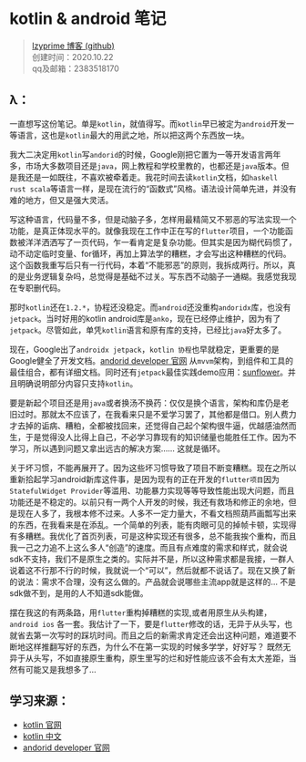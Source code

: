 # kotlin & android 笔记

> [lzyprime 博客 (github)](https://lzyprime.github.io)  
> 创建时间：2020.10.22  
> qq及邮箱：2383518170  

## λ：

一直想写这份笔记。单是`kotlin`，就值得写。而`kotlin`早已被定为`android`开发一等语言，这也是`kotlin`最大的用武之地，所以把这两个东西放一块。

我大二决定用`kotlin`写`andorid`的时候，Google刚把它置为一等开发语言两年多，市场大多数项目还是`java`，网上教程和学校里教的，也都还是`java`版本。但是我还是一如既往，不喜欢被牵着走。我花时间去读`kotlin`文档，如`haskell rust scala`等语言一样，是现在流行的“函数式”风格。语法设计简单先进，并没有难的地方，但又是强大灵活。

写这种语言，代码量不多，但是动脑子多，怎样用最精简又不邪恶的写法实现一个功能，是真正体现水平的。就像我现在工作中正在写的`flutter`项目，一个功能函数被洋洋洒洒写了一页代码，乍一看肯定是复杂功能。但其实是因为糊代码惯了，动不动定临时变量、for循环，再加上算法学的糟糕，才会写出这种糟糕的代码。这个函数我重写后只有一行代码，本着“不能邪恶”的原则，我拆成两行。所以，真的是业务逻辑复杂吗，总觉得是基础不过关。写东西不动脑子一通糊。我感觉我现在专职删代码。

那时`kotlin`还在`1.2.*`，协程还没稳定。而`android`还没重构`andoridx`库，也没有`jetpack`。当时好用的kotlin android库是`anko`，现在已经停止维护，因为有了`jetpack`。尽管如此，单凭`kotlin`语言和原有库的支持，已经比`java`好太多了。

现在，Google出了`androidx jetpack`，`kotlin 协程`也早就稳定，更重要的是Google健全了开发文档。[andorid developer 官网](https://developer.android.google.cn/?hl=zh-cn) 从`mvvm`架构，到组件和工具的最佳组合，都有详细文档。同时还有`jetpack`最佳实践demo应用：[sunflower](https://github.com/android/sunflower)。并且明确说明部分内容只支持`kotlin`。

要是新起个项目还是用`java`或者换汤不换药：仅仅是换个语言，架构和库仍是老旧过时。那就太不应该了，在我看来只是不爱学习罢了，其他都是借口。别人费力才去掉的诟病、糟粕，全都被找回来，还觉得自己起个架构很牛逼，优越感油然而生，于是觉得没人比得上自己，不必学习靠现有的知识储量也能胜任工作。因为不学习，所以遇到问题又拿出远古的解决方案……  这就是循环。

关于坏习惯，不能再展开了。因为这些坏习惯导致了项目不断变糟糕。现在之所以重新拾起学习android新库这件事，是因为现有的正在开发的`flutter项目`因为`StatefulWidget Provider`等滥用、功能暴力实现等等导致性能出现大问题，而且功能还是不稳定的。以前只有一两个人开发的时候，我还有救场和修正的余地，但是现在人多了，我根本修不过来。人多不一定力量大，不看文档照葫芦画瓢写出来的东西，在我看来是在添乱。一个简单的列表，能有肉眼可见的掉帧卡顿，实现得有多糟糕。我优化了首页列表，可是这种实现还有很多，总不能我挨个重构，而且我一己之力追不上这么多人“创造”的速度。而且有点难度的需求和样式，就会说sdk不支持，我们不是原生之类的。实际并不是，所以这种需求都是我接，一群人说着这不行那不行的时候，我就说一个“可以”，然后就都不说话了。现在又换了新的说法：需求不合理，没有这么做的。产品就会说哪些主流app就是这样的… 不是sdk做不到，是用的人不知道sdk能做。

摆在我这的有两条路，用`flutter`重构掉糟糕的实现,或者用原生从头构建，`android ios` 各一套。我估计了一下，要是`flutter`修改的话，无异于从头写，也就省去第一次写时的踩坑时间。而且之后的新需求肯定还会出这种问题，难道要不断地这样推翻写好的东西，为什么不在第一实现的时候多学学，好好写？ 既然无异于从头写，不如直接原生重构，原生里写的烂和好性能应该不会有太大差距，当然有可能又是我想多了…

## 学习来源：
- [kotlin 官网](https://kotlinlang.org/)
- [kotlin 中文](https://www.kotlincn.net/)
- [andorid developer 官网](https://developer.android.google.cn/?hl=zh-cn)
